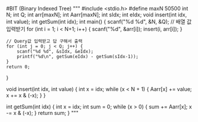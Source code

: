 #BIT (Binary Indexed Tree)
"""
#include <stdio.h>
#define maxN 50500
int N;
int Q;
int arr[maxN];
int Aarr[maxN];
int sIdx;
int eIdx;
void insert(int idx, int value);
int getSum(int idx);
int main() {
	scanf("%d %d", &N, &Q);
	// 배열 값 입력받기
	for (int i = 1; i < N+1; i++) {
		scanf("%d", &arr[i]);
		insert(i, arr[i]);
	}

	// Query값 입력받고 답 구해서 출력
	for (int j = 0; j < Q; j++) {
		scanf("%d %d", &sIdx, &eIdx);
		printf("%d\n", getSum(eIdx) - getSum(sIdx-1));
	}
	return 0;
}

void insert(int idx, int value) {
	int x = idx;
	while (x < N + 1) {
		Aarr[x] += value;
		x += x & (-x);
	}
}

int getSum(int idx) {
	int x = idx;
	int sum = 0;
	while (x > 0) {
		sum += Aarr[x];
		x -= x & (-x);
	}
	return sum;
} 
"""
